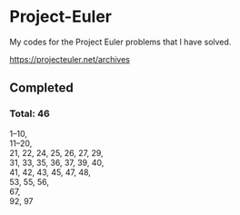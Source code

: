# Project-Euler

My codes for the Project Euler problems that I have solved.

https://projecteuler.net/archives


## Completed
### Total: 46
1–10,  
11–20,  
21, 22, 24, 25, 26, 27, 29,  
31, 33, 35, 36, 37, 39, 40,  
41, 42, 43, 45, 47, 48,  
53, 55, 56,  
67,  
92, 97
